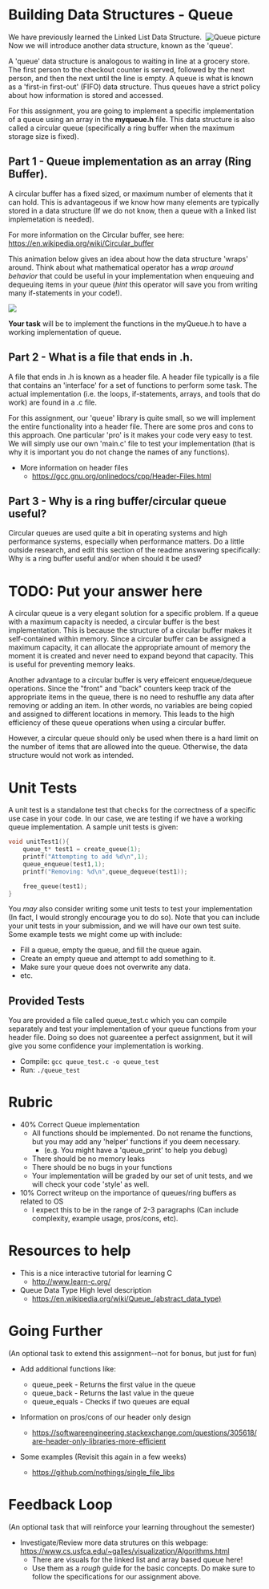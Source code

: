 # Building Data Structures - Queue
<img align="right" src="https://upload.wikimedia.org/wikipedia/commons/thumb/5/52/Data_Queue.svg/450px-Data_Queue.svg.png" alt="Queue picture">

We have previously learned the Linked List Data Structure. Now we will introduce another data structure, known as the 'queue'.

A 'queue' data structure is analogous to waiting in line at a grocery store. The first person to the checkout counter is served, followed by the next person, and then the next until the line is empty. A queue is what is known as a 'first-in first-out' (FIFO) data structure. Thus queues have a strict policy about how information is stored and accessed.

For this assignment, you are going to implement a specific implementation of a queue using an array in the **myqueue.h** file. This data structure is also called a circular queue (specifically a ring buffer when the maximum storage size is fixed).

## Part 1 - Queue implementation as an array (Ring Buffer).

A circular buffer has a fixed sized, or maximum number of elements that it can hold. This is advantageous if we know how many elements are typically stored in a data structure (If we do not know, then a queue with a linked list implemetation is needed). 

For more information on the Circular buffer, see here: https://en.wikipedia.org/wiki/Circular_buffer

This animation below gives an idea about how the data structure 'wraps' around. Think about what mathematical operator has a *wrap around behavior* that could be useful in your implementation when enqueuing and dequeuing items in your queue (*hint* this operator will save you from writing many if-statements in your code!).

![](https://upload.wikimedia.org/wikipedia/commons/thumb/f/fd/Circular_Buffer_Animation.gif/400px-Circular_Buffer_Animation.gif)

**Your task** will be to implement the functions in the myQueue.h to have a working implementation of queue.

## Part 2 - What is a file that ends in .h.

A file that ends in .h is known as a header file. A header file typically is a file that contains an 'interface' for a set of functions to perform some task. The actual implementation (i.e. the loops, if-statements, arrays, and tools that do work) are found in a .c file. 

For this assignment, our 'queue' library is quite small, so we will implement the entire functionality into a header file. There are some pros and cons to this approach. One particular 'pro' is it makes your code very easy to test. We will simply use our own 'main.c' file to test your implementation (that is why it is important you do not change the names of any functions). 

* More information on header files
	* https://gcc.gnu.org/onlinedocs/cpp/Header-Files.html

## Part 3 - Why is a ring buffer/circular queue useful?

Circular queues are used quite a bit in operating systems and high performance systems, especially when performance matters. Do a little outside research, and edit this section of the readme answering specifically: Why is a ring buffer useful and/or when should it be used?

# TODO: Put your answer here
A circular queue is a very elegant solution for a specific problem. If a queue with a maximum capacity is needed, a circular buffer is the best implementation. 
This is because the structure of a circular buffer makes it self-contained within memory. Since a circular buffer can be assigned a maximum capacity, it can allocate the
appropriate amount of memory the moment it is created and never need to expand beyond that capacity. This is useful for preventing memory leaks.

Another advantage to a circular buffer is very effeicent enqueue/dequeue operations. Since the "front" and "back" counters keep track of the appropriate items in the queue,
there is no need to reshuffle any data after removing or adding an item. In other words, no variables are being copied and assigned to different locations in memory.
This leads to the high efficiency of these queue operations when using a circular buffer. 

However, a circular queue should only be used when there is a hard limit on the number of items that are allowed into the queue. Otherwise, the data structure would not work
as intended.



# Unit Tests

A unit test is a standalone test that checks for the correctness of a specific use case in your code. In our case, we are testing if we have a working queue implementation. A sample unit tests is given:

```c
void unitTest1(){
	queue_t* test1 = create_queue(1);
	printf("Attempting to add %d\n",1);
	queue_enqueue(test1,1);	
	printf("Removing: %d\n",queue_dequeue(test1));	

	free_queue(test1);
}
```

You *may* also consider writing some unit tests to test your implementation (In fact, I would strongly encourage you to do so). Note that you can include your unit tests in your submission, and we will have our own test suite. Some example tests we might come up with include:

* Fill a queue, empty the queue, and fill the queue again.
* Create an empty queue and attempt to add something to it.
* Make sure your queue does not overwrite any data.
* etc.

## Provided Tests

You are provided a file called queue_test.c which you can compile separately and test your implementation of your queue functions from your header file. Doing so does not guareentee a perfect assignment, but it will give you some confidence your implementation is working.

* Compile: `gcc queue_test.c -o queue_test`
* Run: `./queue_test`

# Rubric

- 40% Correct Queue implementation
  - All functions should be implemented. Do not rename the functions, but you may add any 'helper' functions if you deem necessary.
    - (e.g. You might have a 'queue_print' to help you debug)
  - There should be no memory leaks
  - There should be no bugs in your functions 
  - Your implementation will be graded by our set of unit tests, and we will check your code 'style' as well.
- 10% Correct writeup on the importance of queues/ring buffers as related to OS
  - I expect this to be in the range of 2-3 paragraphs (Can include complexity, example usage, pros/cons, etc).

# Resources to help

- This is a nice interactive tutorial for learning C
  - http://www.learn-c.org/
- Queue Data Type High level description
  - https://en.wikipedia.org/wiki/Queue_(abstract_data_type)
  
# Going Further
(An optional task to extend this assignment--not for bonus, but just for fun)

* Add additional functions like:
  * queue_peek - Returns the first value in the queue
  * queue_back - Returns the last value in the queue
  * queue_equals - Checks if two queues are equal
  
  
* Information on pros/cons of our header only design
	* https://softwareengineering.stackexchange.com/questions/305618/are-header-only-libraries-more-efficient
* Some examples (Revisit this again in a few weeks)
	* https://github.com/nothings/single_file_libs  
  
# Feedback Loop

(An optional task that will reinforce your learning throughout the semester)

- Investigate/Review more data strutures on this webpage: https://www.cs.usfca.edu/~galles/visualization/Algorithms.html
  - There are visuals for the linked list and array based queue here!
  - Use them as a *rough* guide for the basic concepts. Do make sure to follow the specifications for our assignment above.

